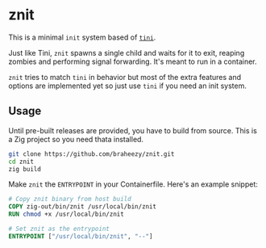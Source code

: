 # znit

This is a minimal `init` system based of [`tini`](https://github.com/krallin/tini).

Just like Tini, `znit` spawns a single child and waits for it to exit, reaping zombies and performing signal forwarding. It's meant to run in a container.

`znit` tries to match `tini` in behavior but most of the extra features and options are implemented yet so just use `tini` if you need an init system.

## Usage

Until pre-built releases are provided, you have to build from source. This is a Zig project so you need thata installed.

```bash
git clone https://github.com/braheezy/znit.git
cd znit
zig build
```

Make `znit` the `ENTRYPOINT` in your Containerfile. Here's an example snippet:

```dockerfile
# Copy znit binary from host build
COPY zig-out/bin/znit /usr/local/bin/znit
RUN chmod +x /usr/local/bin/znit

# Set znit as the entrypoint
ENTRYPOINT ["/usr/local/bin/znit", "--"]
```
